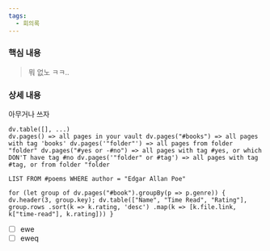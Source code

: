 ```yaml
---
tags:
  - 회의록
---
```


### 핵심 내용
> 뭐 없노
> ㅋㅋ..

### 상세 내용

아무거나 쓰자
```dataview
dv.table([], ...)
dv.pages() => all pages in your vault dv.pages("#books") => all pages with tag 'books' dv.pages('"folder"') => all pages from folder "folder" dv.pages("#yes or -#no") => all pages with tag #yes, or which DON'T have tag #no dv.pages('"folder" or #tag') => all pages with tag #tag, or from folder "folder
```

```dataview
LIST FROM #poems WHERE author = "Edgar Allan Poe"
```

```dataviewjs
for (let group of dv.pages("#book").groupBy(p => p.genre)) { dv.header(3, group.key); dv.table(["Name", "Time Read", "Rating"], group.rows .sort(k => k.rating, 'desc') .map(k => [k.file.link, k["time-read"], k.rating])) }
```

- [ ]  ewe
- [ ] eweq 